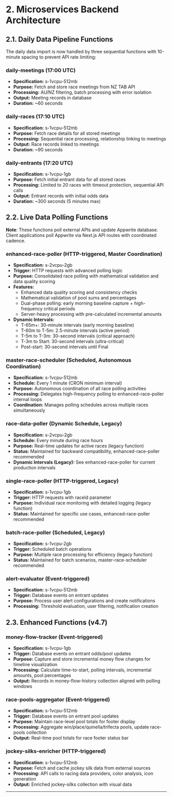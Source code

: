 # 2. Microservices Backend Architecture

## 2.1. Daily Data Pipeline Functions

The daily data import is now handled by three sequential functions with 10-minute spacing to prevent API rate limiting:

### daily-meetings (17:00 UTC)
- **Specification:** s-1vcpu-512mb
- **Purpose:** Fetch and store race meetings from NZ TAB API
- **Processing:** AU/NZ filtering, batch processing with error isolation
- **Output:** Meeting records in database
- **Duration:** ~60 seconds

### daily-races (17:10 UTC)  
- **Specification:** s-1vcpu-512mb
- **Purpose:** Fetch race details for all stored meetings
- **Processing:** Sequential race processing, relationship linking to meetings
- **Output:** Race records linked to meetings
- **Duration:** ~90 seconds

### daily-entrants (17:20 UTC)
- **Specification:** s-1vcpu-1gb 
- **Purpose:** Fetch initial entrant data for all stored races
- **Processing:** Limited to 20 races with timeout protection, sequential API calls
- **Output:** Entrant records with initial odds data
- **Duration:** ~300 seconds (5 minutes max)

## 2.2. Live Data Polling Functions

**Note**: These functions poll external APIs and update Appwrite database. Client applications poll Appwrite via Next.js API routes with coordinated cadence.

### enhanced-race-poller (HTTP-triggered, Master Coordination)
- **Specification:** s-2vcpu-2gb
- **Trigger:** HTTP requests with advanced polling logic
- **Purpose:** Consolidated race polling with mathematical validation and data quality scoring
- **Features:** 
  - Enhanced data quality scoring and consistency checks
  - Mathematical validation of pool sums and percentages
  - Dual-phase polling: early morning baseline capture + high-frequency critical periods
  - Server-heavy processing with pre-calculated incremental amounts
- **Dynamic Intervals:**
  - T-65m+: 30-minute intervals (early morning baseline)
  - T-60m to T-5m: 2.5-minute intervals (active period)
  - T-5m to T-3m: 30-second intervals (critical approach)
  - T-3m to Start: 30-second intervals (ultra-critical)
  - Post-start: 30-second intervals until Final

### master-race-scheduler (Scheduled, Autonomous Coordination)
- **Specification:** s-1vcpu-512mb
- **Schedule:** Every 1 minute (CRON minimum interval)
- **Purpose:** Autonomous coordination of all race polling activities
- **Processing:** Delegates high-frequency polling to enhanced-race-poller internal loops
- **Coordination:** Manages polling schedules across multiple races simultaneously

### race-data-poller (Dynamic Schedule, Legacy)
- **Specification:** s-2vcpu-2gb
- **Schedule:** Every minute during race hours
- **Purpose:** Real-time updates for active races (legacy function)
- **Status:** Maintained for backward compatibility, enhanced-race-poller recommended
- **Dynamic Intervals (Legacy):** See enhanced-race-poller for current production intervals

### single-race-poller (HTTP-triggered, Legacy)
- **Specification:** s-1vcpu-1gb
- **Trigger:** HTTP requests with raceId parameter
- **Purpose:** Individual race monitoring with detailed logging (legacy function)
- **Status:** Maintained for specific use cases, enhanced-race-poller recommended

### batch-race-poller (Scheduled, Legacy)
- **Specification:** s-1vcpu-2gb
- **Trigger:** Scheduled batch operations
- **Purpose:** Multiple race processing for efficiency (legacy function)
- **Status:** Maintained for batch scenarios, master-race-scheduler recommended

### alert-evaluator (Event-triggered)
- **Specification:** s-1vcpu-512mb
- **Trigger:** Database events on entrant updates
- **Purpose:** Process user alert configurations and create notifications
- **Processing:** Threshold evaluation, user filtering, notification creation

## 2.3. Enhanced Functions (v4.7)

### money-flow-tracker (Event-triggered)
- **Specification:** s-1vcpu-1gb
- **Trigger:** Database events on entrant odds/pool updates
- **Purpose:** Capture and store incremental money flow changes for timeline visualization
- **Processing:** Calculate time-to-start, polling intervals, incremental amounts, pool percentages
- **Output:** Records in money-flow-history collection aligned with polling windows

### race-pools-aggregator (Event-triggered) 
- **Specification:** s-1vcpu-512mb
- **Trigger:** Database events on entrant pool updates
- **Purpose:** Maintain race-level pool totals for footer display
- **Processing:** Aggregate win/place/quinella/trifecta pools, update race-pools collection
- **Output:** Real-time pool totals for race footer status bar

### jockey-silks-enricher (HTTP-triggered)
- **Specification:** s-1vcpu-512mb
- **Purpose:** Fetch and cache jockey silk data from external sources
- **Processing:** API calls to racing data providers, color analysis, icon generation
- **Output:** Enriched jockey-silks collection with visual data

---
